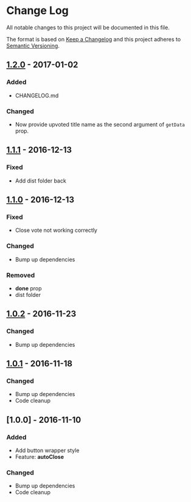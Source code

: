 # Change Log
All notable changes to this project will be documented in this file.

The format is based on [Keep a Changelog](http://keepachangelog.com/)
and this project adheres to [Semantic Versioning](http://semver.org/).

## [1.2.0] - 2017-01-02
### Added
- CHANGELOG.md

### Changed
- Now provide upvoted title name as the second argument of `getData` prop.

## [1.1.1] - 2016-12-13
### Fixed
- Add dist folder back

## [1.1.0] - 2016-12-13
### Fixed
- Close vote not working correctly

### Changed
- Bump up dependencies

### Removed
- **done** prop
- dist folder

## [1.0.2] - 2016-11-23
### Changed
- Bump up dependencies

## [1.0.1] - 2016-11-18
### Changed
- Bump up dependencies
- Code cleanup

## [1.0.0] - 2016-11-10
### Added
- Add button wrapper style
- Feature: **autoClose**

### Changed
- Bump up dependencies
- Code cleanup

[Unreleased]: https://github.com/zerocho/react-vote/compare/v1.2.0...HEAD
[1.2.0]: https://github.com/zerocho/react-vote/compare/v1.1.1...v1.2.0
[1.1.1]: https://github.com/zerocho/react-vote/compare/v1.1.0...v1.1.1
[1.1.0]: https://github.com/zerocho/react-vote/compare/v1.0.2...v1.1.0
[1.0.2]: https://github.com/zerocho/react-vote/compare/v1.0.1...v1.0.2
[1.0.1]: https://github.com/zerocho/react-vote/compare/v1.0.0...v1.0.1